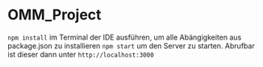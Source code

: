 # OMM_Project

`npm install` im Terminal der IDE ausführen, um alle Abängigkeiten aus package.json zu installieren
`npm start` um den Server zu starten. Abrufbar ist dieser dann unter `http://localhost:3000`
